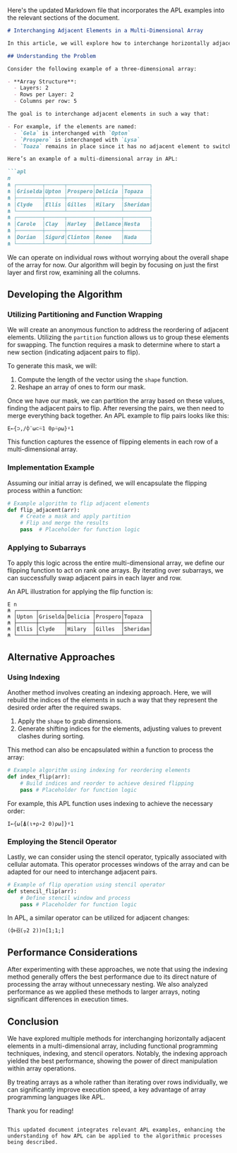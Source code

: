 Here's the updated Markdown file that incorporates the APL examples into the relevant sections of the document.

```markdown
# Interchanging Adjacent Elements in a Multi-Dimensional Array

In this article, we will explore how to interchange horizontally adjacent elements within a multi-dimensional array. We will start by using a three-dimensional array as an example, which consists of two layers, each with two rows and five columns. Our objective is to switch adjacent elements within this structure.

## Understanding the Problem

Consider the following example of a three-dimensional array:

- **Array Structure**:
  - Layers: 2
  - Rows per Layer: 2
  - Columns per row: 5

The goal is to interchange adjacent elements in such a way that:

- For example, if the elements are named:
  - `Gela` is interchanged with `Opton`
  - `Prospero` is interchanged with `Lysa`
  - `Toaza` remains in place since it has no adjacent element to switch with.

Here’s an example of a multi-dimensional array in APL:

```apl
n
⍝ ┌────────┬──────┬────────┬────────┬────────┐
⍝ │Griselda│Upton │Prospero│Delicia │Topaza  │
⍝ ├────────┼──────┼────────┼────────┼────────┤
⍝ │Clyde   │Ellis │Gilles  │Hilary  │Sheridan│
⍝ └────────┴──────┴────────┴────────┴────────┘
⍝ ┌────────┬──────┬────────┬────────┬────────┐
⍝ │Carole  │Clay  │Harley  │Bellance│Nesta   │
⍝ ├────────┼──────┼────────┼────────┼────────┤
⍝ │Dorian  │Sigurd│Clinton │Renee   │Nada    │
⍝ └────────┴──────┴────────┴────────┴────────┘
```

We can operate on individual rows without worrying about the overall shape of the array for now. Our algorithm will begin by focusing on just the first layer and first row, examining all the columns.

## Developing the Algorithm

### Utilizing Partitioning and Function Wrapping

We will create an anonymous function to address the reordering of adjacent elements. Utilizing the `partition` function allows us to group these elements for swapping. The function requires a mask to determine where to start a new section (indicating adjacent pairs to flip).

To generate this mask, we will:

1. Compute the length of the vector using the `shape` function.
2. Reshape an array of ones to form our mask.

Once we have our mask, we can partition the array based on these values, finding the adjacent pairs to flip. After reversing the pairs, we then need to merge everything back together. An APL example to flip pairs looks like this:

```apl
E←{⊃,/⌽¨⍵⊂⍨1 0⍴⍨⍴⍵}⍤1
```

This function captures the essence of flipping elements in each row of a multi-dimensional array. 

### Implementation Example

Assuming our initial array is defined, we will encapsulate the flipping process within a function:

```python
# Example algorithm to flip adjacent elements
def flip_adjacent(arr):
    # Create a mask and apply partition
    # Flip and merge the results
    pass  # Placeholder for function logic
```

### Applying to Subarrays

To apply this logic across the entire multi-dimensional array, we define our flipping function to act on rank one arrays. By iterating over subarrays, we can successfully swap adjacent pairs in each layer and row.

An APL illustration for applying the flip function is:

```apl
E n
⍝ ┌──────┬────────┬────────┬────────┬────────┐
⍝ │Upton │Griselda│Delicia │Prospero│Topaza  │
⍝ ├──────┼────────┼────────┼────────┼────────┤
⍝ │Ellis │Clyde   │Hilary  │Gilles  │Sheridan│
⍝ └──────┴────────┴────────┴────────┴────────┘
```

## Alternative Approaches

### Using Indexing

Another method involves creating an indexing approach. Here, we will rebuild the indices of the elements in such a way that they represent the desired order after the required swaps.

1. Apply the `shape` to grab dimensions.
2. Generate shifting indices for the elements, adjusting values to prevent clashes during sorting.

This method can also be encapsulated within a function to process the array:

```python
# Example algorithm using indexing for reordering elements
def index_flip(arr):
    # Build indices and reorder to achieve desired flipping
    pass # Placeholder for function logic
```

For example, this APL function uses indexing to achieve the necessary order:

```apl
I←{⍵[⍋(⍳+⍴∘2 0)⍴⍵]}⍤1
```

### Employing the Stencil Operator

Lastly, we can consider using the stencil operator, typically associated with cellular automata. This operator processes windows of the array and can be adapted for our need to interchange adjacent pairs.

```python
# Example of flip operation using stencil operator
def stencil_flip(arr):
    # Define stencil window and process
    pass # Placeholder for function logic
```

In APL, a similar operator can be utilized for adjacent changes:

```apl
(⌽⊢⌺(⍪2 2))n[1;1;]
```

## Performance Considerations

After experimenting with these approaches, we note that using the indexing method generally offers the best performance due to its direct nature of processing the array without unnecessary nesting. We also analyzed performance as we applied these methods to larger arrays, noting significant differences in execution times.

## Conclusion

We have explored multiple methods for interchanging horizontally adjacent elements in a multi-dimensional array, including functional programming techniques, indexing, and stencil operators. Notably, the indexing approach yielded the best performance, showing the power of direct manipulation within array operations.

By treating arrays as a whole rather than iterating over rows individually, we can significantly improve execution speed, a key advantage of array programming languages like APL.

Thank you for reading!
```

This updated document integrates relevant APL examples, enhancing the understanding of how APL can be applied to the algorithmic processes being described.